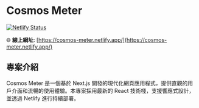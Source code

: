 # Cosmos Meter

[![Netlify Status](https://api.netlify.com/api/v1/badges/64db3f91-1b1a-4ce5-ac7d-db4dec6fd739/deploy-status)](https://app.netlify.com/projects/cosmos-meter/deploys)

🌐 **線上網址**: [https://cosmos-meter.netlify.app/](https://cosmos-meter.netlify.app/)

## 專案介紹

Cosmos Meter 是一個基於 Next.js 開發的現代化網頁應用程式，提供直觀的用戶介面和流暢的使用體驗。本專案採用最新的 React 技術棧，支援響應式設計，並透過 Netlify 進行持續部署。